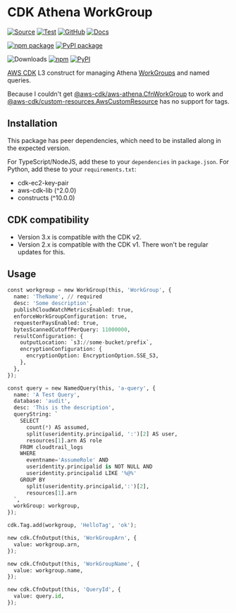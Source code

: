 # CDK Athena WorkGroup

[![Source](https://img.shields.io/badge/Source-GitHub-blue?logo=github)](https://github.com/udondan/cdk-athena)
[![Test](https://github.com/udondan/cdk-athena/workflows/Test/badge.svg)](https://github.com/udondan/cdk-athena/actions?query=workflow%3ATest)
[![GitHub](https://img.shields.io/github/license/udondan/cdk-athena)](https://github.com/udondan/cdk-athena/blob/master/LICENSE)
[![Docs](https://img.shields.io/badge/Construct%20Hub-cdk--athena-orange)](https://constructs.dev/packages/cdk-athena)

[![npm package](https://img.shields.io/npm/v/cdk-athena?color=brightgreen)](https://www.npmjs.com/package/cdk-athena)
[![PyPI package](https://img.shields.io/pypi/v/cdk-athena?color=brightgreen)](https://pypi.org/project/cdk-athena/)

![Downloads](https://img.shields.io/badge/-DOWNLOADS:-brightgreen?color=gray)
[![npm](https://img.shields.io/npm/dt/cdk-athena?label=npm&color=blueviolet)](https://www.npmjs.com/package/cdk-athena)
[![PyPI](https://img.shields.io/pypi/dm/cdk-athena?label=pypi&color=blueviolet)](https://pypi.org/project/cdk-athena/)

[AWS CDK](https://aws.amazon.com/cdk/) L3 construct for managing Athena [WorkGroups](https://docs.aws.amazon.com/athena/latest/ug/manage-queries-control-costs-with-workgroups.html) and named queries.

Because I couldn't get [@aws-cdk/aws-athena.CfnWorkGroup](https://docs.aws.amazon.com/cdk/api/latest/docs/@aws-cdk_aws-athena.CfnWorkGroup.html) to work and [@aws-cdk/custom-resources.AwsCustomResource](https://docs.aws.amazon.com/cdk/api/latest/docs/@aws-cdk_custom-resources.AwsCustomResource.html) has no support for tags.

## Installation

This package has peer dependencies, which need to be installed along in the expected version.

For TypeScript/NodeJS, add these to your `dependencies` in `package.json`. For Python, add these to your `requirements.txt`:

* cdk-ec2-key-pair
* aws-cdk-lib (^2.0.0)
* constructs (^10.0.0)

## CDK compatibility

* Version 3.x is compatible with the CDK v2.
* Version 2.x is compatible with the CDK v1. There won't be regular updates for this.

## Usage

```python
const workgroup = new WorkGroup(this, 'WorkGroup', {
  name: 'TheName', // required
  desc: 'Some description',
  publishCloudWatchMetricsEnabled: true,
  enforceWorkGroupConfiguration: true,
  requesterPaysEnabled: true,
  bytesScannedCutoffPerQuery: 11000000,
  resultConfiguration: {
    outputLocation: `s3://some-bucket/prefix`,
    encryptionConfiguration: {
      encryptionOption: EncryptionOption.SSE_S3,
    },
  },
});

const query = new NamedQuery(this, 'a-query', {
  name: 'A Test Query',
  database: 'audit',
  desc: 'This is the description',
  queryString: `
    SELECT
      count(*) AS assumed,
      split(useridentity.principalid, ':')[2] AS user,
      resources[1].arn AS role
    FROM cloudtrail_logs
    WHERE
      eventname='AssumeRole' AND
      useridentity.principalid is NOT NULL AND
      useridentity.principalid LIKE '%@%'
    GROUP BY
      split(useridentity.principalid,':')[2],
      resources[1].arn
  `,
  workGroup: workgroup,
});

cdk.Tag.add(workgroup, 'HelloTag', 'ok');

new cdk.CfnOutput(this, 'WorkGroupArn', {
  value: workgroup.arn,
});

new cdk.CfnOutput(this, 'WorkGroupName', {
  value: workgroup.name,
});

new cdk.CfnOutput(this, 'QueryId', {
  value: query.id,
});
```
